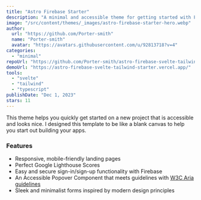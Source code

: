 ```yaml
---
title: "Astro Firebase Starter"
description: "A minimal and accessible theme for getting started with Firebase, Tailwind, and Svelte."
image: "/src/content/themes/_images/astro-firebase-starter-hero.webp"
author:
  url: "https://github.com/Porter-smith"
  name: "Porter-smith"
  avatar: "https://avatars.githubusercontent.com/u/92813718?v=4"
categories:
  - "minimal"
repoUrl: "https://github.com/Porter-smith/astro-firebase-svelte-tailwind-starter"
demoUrl: "https://astro-firebase-svelte-tailwind-starter.vercel.app/"
tools:
  - "svelte"
  - "tailwind"
  - "typescript"
publishDate: "Dec 1, 2023"
stars: 11
---
```


<p>
  This theme helps you quickly get started on a new project that is accessible and looks nice. I designed
  this template to be like a blank canvas to help you start out building your apps.
</p>
<h3>Features</h3>
<ul>
  <li>Responsive, mobile-friendly landing pages</li>
  <li>Perfect Google Lighthouse Scores</li>
  <li>Easy and secure sign-in/sign-up functionality with Firebase</li>
  <li>
    An Accessible Popover Component that meets guidelines with
    <a href="https://www.w3.org/WAI/ARIA/apg/">W3C Aria guidelines</a>
  </li>
  <li>Sleek and minimalist forms inspired by modern design principles</li>
</ul>
